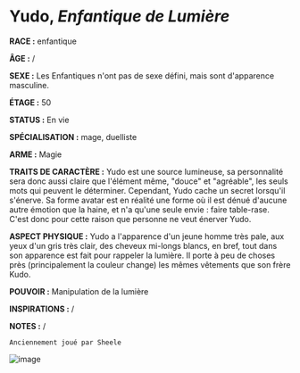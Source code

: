 # Yudo, *Enfantique de Lumière*

**RACE :** enfantique

**ÂGE :** /

**SEXE :** Les Enfantiques n'ont pas de sexe défini, mais sont d'apparence masculine.

**ÉTAGE :** 50

**STATUS :** En vie

**SPÉCIALISATION :** mage, duelliste

**ARME :** Magie

**TRAITS DE CARACTÈRE :** Yudo est une source lumineuse, sa personnalité sera donc aussi claire que l'élément même, "douce" et "agréable", les seuls mots qui peuvent le déterminer. Cependant, Yudo cache un secret lorsqu'il s'énerve. Sa forme avatar est en réalité une forme où il est dénué d'aucune autre émotion que la haine, et n'a qu'une seule envie : faire table-rase. C'est donc pour cette raison que personne ne veut énerver Yudo.

**ASPECT PHYSIQUE :** Yudo a l'apparence d'un jeune homme très pale, aux yeux d'un gris très clair, des cheveux mi-longs blancs, en bref, tout dans son apparence est fait pour rappeler la lumière. Il porte à peu de choses près (principalement la couleur change) les mêmes vêtements que son frère Kudo.

**POUVOIR :** Manipulation de la lumière

**INSPIRATIONS :** /

**NOTES :** /

`Anciennement joué par Sheele`

![image](https://share.alkanife.fr/enyxia_characters/full/yudo.png)